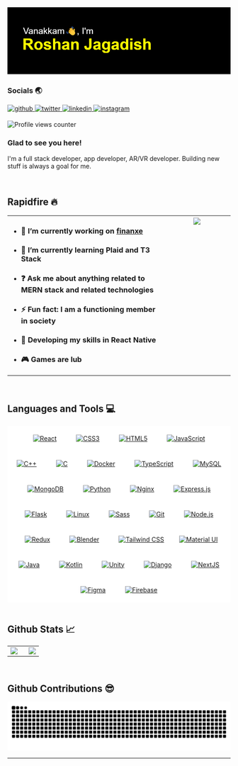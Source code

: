 


<img src="header.png" alt="header" />

<!-- ## Hey 👋, I'm Roshan Jagadish!   -->
  



### Socials 🌏  
<a href="https://github.com/Wr4th100" target="_blank">
<img src=https://img.shields.io/badge/github-%2324292e.svg?&style=for-the-badge&logo=github&logoColor=white alt=github style="margin-bottom: 5px;" />
</a>
<a href="https://twitter.com/RoshanJagadish" target="_blank">
<img src=https://img.shields.io/badge/twitter-%2300acee.svg?&style=for-the-badge&logo=twitter&logoColor=white alt=twitter style="margin-bottom: 5px;" />
</a>
<a href="https://linkedin.com/in/roshan-jagadish" target="_blank">
<img src=https://img.shields.io/badge/linkedin-%231E77B5.svg?&style=for-the-badge&logo=linkedin&logoColor=white alt=linkedin style="margin-bottom: 5px;" />
</a>
<a href="https://instagram.com/roshan10.rj" target="_blank">
<img src=https://img.shields.io/badge/instagram-%23000000.svg?&style=for-the-badge&logo=instagram&logoColor=white alt=instagram style="margin-bottom: 5px;" />
</a>  
  
![Profile views counter](https://komarev.com/ghpvc/?username=Wr4th100&&style=flat-square)  


### Glad to see you here!  
I'm a full stack developer, app developer, AR/VR developer. Building new stuff is always a goal for me.


  
  

<br/>  


## Rapidfire 🔥
<table style="border:none;"><tr style="border:none;"><td style="border:none;" valign="top" width="70%">

- ### 🔭 I’m currently working on [finanxe](https://github.com/Wr4th100/finanxe)  
  

- ### 🌱 I’m currently learning Plaid and T3 Stack  
  

- ### ❓ Ask me about anything related to MERN stack and related technologies  
  

- ### ⚡ Fun fact: I am a functioning member in society  


- ### 📱 Developing my skills in React Native
 

- ### 🎮 Games are lub 

</td><td style="border:none;" valign="top" width="30%" >

<div align="center">
<img src="https://api.daily.dev/devcards/e2f3f2c9a2d24ef59453a6a4ed1a0161.png?r=xwl" align="center" style="width: 100%" />
</div>  


</td></tr></table>  

<br/>  


## Languages and Tools 💻
<div align="center" style="background-color: white">  
<a href="https://reactjs.org/" target="_blank"><img style="margin: 20px" src="https://profilinator.rishav.dev/skills-assets/react-original-wordmark.svg" alt="React" height="50" /></a>  
<a href="https://www.w3schools.com/css/" target="_blank"><img style="margin: 20px" src="https://profilinator.rishav.dev/skills-assets/css3-original-wordmark.svg" alt="CSS3" height="50" /></a>  
<a href="https://en.wikipedia.org/wiki/HTML5" target="_blank"><img style="margin: 20px" src="https://profilinator.rishav.dev/skills-assets/html5-original-wordmark.svg" alt="HTML5" height="50" /></a>  
<a href="https://www.javascript.com/" target="_blank"><img style="margin: 20px" src="https://profilinator.rishav.dev/skills-assets/javascript-original.svg" alt="JavaScript" height="50" /></a>  
<a href="https://www.cplusplus.com/" target="_blank"><img style="margin: 20px" src="https://profilinator.rishav.dev/skills-assets/cplusplus-original.svg" alt="C++" height="50" /></a>  
<a href="https://www.cprogramming.com/" target="_blank"><img style="margin: 20px" src="https://profilinator.rishav.dev/skills-assets/c-original.svg" alt="C" height="50" /></a>  
<a href="https://www.docker.com/" target="_blank"><img style="margin: 20px" src="https://profilinator.rishav.dev/skills-assets/docker-original-wordmark.svg" alt="Docker" height="50" /></a>  
<a href="https://www.typescriptlang.org/" target="_blank"><img style="margin: 20px" src="https://profilinator.rishav.dev/skills-assets/typescript-original.svg" alt="TypeScript" height="50" /></a>  
<a href="https://www.mysql.com/" target="_blank"><img style="margin: 20px" src="https://profilinator.rishav.dev/skills-assets/mysql-original-wordmark.svg" alt="MySQL" height="50" /></a>  
<a href="https://www.mongodb.com/" target="_blank"><img style="margin: 20px" src="https://profilinator.rishav.dev/skills-assets/mongodb-original-wordmark.svg" alt="MongoDB" height="50" /></a>  
<a href="https://www.python.org/" target="_blank"><img style="margin: 20px" src="https://profilinator.rishav.dev/skills-assets/python-original.svg" alt="Python" height="50" /></a>  
<a href="https://www.nginx.com/" target="_blank"><img style="margin: 20px" src="https://profilinator.rishav.dev/skills-assets/nginx-original.svg" alt="Nginx" height="50" /></a>  
<a href="https://expressjs.com/" target="_blank"><img style="margin: 20px" src="https://profilinator.rishav.dev/skills-assets/express-original-wordmark.svg" alt="Express.js" height="50" /></a>  
<a href="https://flask.palletsprojects.com/" target="_blank"><img style="margin: 20px" src="https://profilinator.rishav.dev/skills-assets/flask.png" alt="Flask" height="50" /></a>  
<a href="https://www.linux.org/" target="_blank"><img style="margin: 20px" src="https://profilinator.rishav.dev/skills-assets/linux-original.svg" alt="Linux" height="50" /></a>  
<a href="https://sass-lang.com/" target="_blank"><img style="margin: 20px" src="https://profilinator.rishav.dev/skills-assets/sass-original.svg" alt="Sass" height="50" /></a>  
<a href="https://github.com/" target="_blank"><img style="margin: 20px" src="https://profilinator.rishav.dev/skills-assets/git-scm-icon.svg" alt="Git" height="50" /></a>  
<a href="https://nodejs.org/" target="_blank"><img style="margin: 20px" src="https://profilinator.rishav.dev/skills-assets/nodejs-original-wordmark.svg" alt="Node.js" height="50" /></a>  
<a href="https://redux.js.org/" target="_blank"><img style="margin: 20px" src="https://profilinator.rishav.dev/skills-assets/redux-original.svg" alt="Redux" height="50" /></a>  
<a href="https://www.blender.org/" target="_blank"><img style="margin: 20px" src="https://profilinator.rishav.dev/skills-assets/blender_community_badge_white.svg" alt="Blender" height="50" /></a>  
<a href="https://www.tailwindcss.com/" target="_blank"><img style="margin: 20px" src="https://profilinator.rishav.dev/skills-assets/tailwindcss.svg" alt="Tailwind CSS" height="50" /></a>  
<a href="https://mui.com/" target="_blank"><img style="margin: 10px" src="https://profilinator.rishav.dev/skills-assets/mui.png" alt="Material UI" height="50" /></a>  
<a href="https://www.java.com/" target="_blank"><img style="margin: 20px" src="https://profilinator.rishav.dev/skills-assets/java-original-wordmark.svg" alt="Java" height="50" /></a>  
<a href="https://kotlinlang.org/" target="_blank"><img style="margin: 20px" src="https://profilinator.rishav.dev/skills-assets/kotlinlang-icon.svg" alt="Kotlin" height="50" /></a>  
<a href="https://unity.com/" target="_blank"><img style="margin: 20px" src="https://profilinator.rishav.dev/skills-assets/unity.png" alt="Unity" height="50" /></a>  
<a href="https://www.djangoproject.com/" target="_blank"><img style="margin: 20px" src="https://profilinator.rishav.dev/skills-assets/django-original.svg" alt="Django" height="50" /></a>  
<a href="https://nextjs.org/" target="_blank"><img style="margin: 20px" src="https://profilinator.rishav.dev/skills-assets/nextjs.png" alt="NextJS" height="50" /></a> 
<a href="https://www.figma.com/" target="_blank"><img style="margin: 20px" src="https://profilinator.rishav.dev/skills-assets/figma-icon.svg" alt="Figma" height="50" /></a>  
<a href="https://firebase.google.com/" target="_blank"><img style="margin: 20px" src="https://profilinator.rishav.dev/skills-assets/firebase.png" alt="Firebase" height="50" /></a>  
</div>  

<br/>  


## Github Stats 📈
<table style="border:none;overflow-y:hidden;"><tr><td valign="top" width="58%">

<img src="https://github-readme-stats.vercel.app/api?username=Wr4th100&show_icons=true&count_private=true&hide_border=true?" align="left" style="width: 100%" />

</td><td valign="top" width="42%">

<img src="https://github-readme-stats.vercel.app/api/top-langs/?username=Wr4th100&hide_border=true&layout=compact" align="left" style="width: 100%" />

</td></tr></table>  

<br/>  

## Github Contributions 😎
<picture>
  <source media="(prefers-color-scheme: dark)" srcset="https://raw.githubusercontent.com/Wr4th100/Wr4th100/output/github-contribution-grid-snake-dark.svg">
  <source media="(prefers-color-scheme: light)" srcset="https://raw.githubusercontent.com/Wr4th100/Wr4th100/output/github-contribution-grid-snake.svg">
  <img alt="github contribution grid snake animation" src="https://raw.githubusercontent.com/Wr4th100/Wr4th100/output/github-contribution-grid-snake.svg">
</picture>

<br/>  


----
